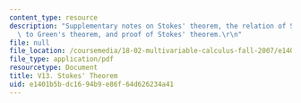 ```yaml
---
content_type: resource
description: "Supplementary notes on Stokes' theorem, the relation of Stokes' theorem\
  \ to Green's theorem, and proof of Stokes' theorem.\r\n"
file: null
file_location: /coursemedia/18-02-multivariable-calculus-fall-2007/e1401b5bdc1694b9e86f64d626234a41_stokes_theorem.pdf
file_type: application/pdf
resourcetype: Document
title: V13. Stokes' Theorem
uid: e1401b5b-dc16-94b9-e86f-64d626234a41
---
```

